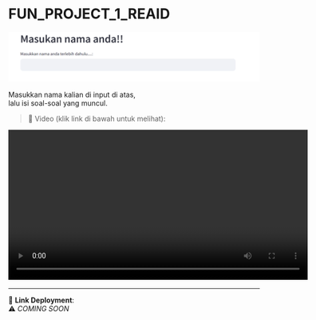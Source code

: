# FUN_PROJECT_1_REAID

![Logo](./assets/nama.png)

Masukkan nama kalian di input di atas,  
lalu isi soal-soal yang muncul.

> 🎥 Video (klik link di bawah untuk melihat):

<video width="600" controls>
  <source src="./assets/video.mp4" type="video/mp4">
  Browsermu tidak mendukung tag video.
</video>

---

🔗 **Link Deployment**:  
⚠️ *COMING SOON*

